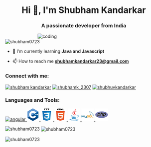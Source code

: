 <h1 align="center">Hi 👋, I'm Shubham Kandarkar</h1>
<h3 align="center">A passionate developer from India</h3>
<img align="right" alt="coding" width="400" src="https://camo.githubusercontent.com/19db51af5f90f1b152bc0b9078f5fe97053955be5074f03f17019c70345bdcdb/68747470733a2f2f6d69726f2e6d656469756d2e636f6d2f6d61782f313336302f302a37513379765349765f7430696f4a2d5a2e676966">
<p align="left"> <img src="https://komarev.com/ghpvc/?username=shubham0723&label=Profile%20views&color=0e75b6&style=flat" alt="shubham0723" /> </p>

- 🌱 I’m currently learning **Java and Javascript**

- 📫 How to reach me **shubhamkandarkar23@gmail.com**

<h3 align="left">Connect with me:</h3>
<p align="left">
<a href="https://linkedin.com/in/shubham kandarkar" target="blank"><img align="center" src="https://raw.githubusercontent.com/rahuldkjain/github-profile-readme-generator/master/src/images/icons/Social/linked-in-alt.svg" alt="shubham kandarkar" height="30" width="40" /></a>
<a href="https://www.codechef.com/users/shubhamk_2307" target="blank"><img align="center" src="https://cdn.jsdelivr.net/npm/simple-icons@3.1.0/icons/codechef.svg" alt="shubhamk_2307" height="30" width="40" /></a>
<a href="https://www.hackerrank.com/shubhuvkandarkar" target="blank"><img align="center" src="https://raw.githubusercontent.com/rahuldkjain/github-profile-readme-generator/master/src/images/icons/Social/hackerrank.svg" alt="shubhuvkandarkar" height="30" width="40" /></a>
</p>

<h3 align="left">Languages and Tools:</h3>
<p align="left"> <a href="https://angular.io" target="_blank" rel="noreferrer"> <img src="https://angular.io/assets/images/logos/angular/angular.svg" alt="angular" width="40" height="40"/> </a> <a href="https://www.w3schools.com/cpp/" target="_blank" rel="noreferrer"> <img src="https://raw.githubusercontent.com/devicons/devicon/master/icons/cplusplus/cplusplus-original.svg" alt="cplusplus" width="40" height="40"/> </a> <a href="https://www.w3schools.com/css/" target="_blank" rel="noreferrer"> <img src="https://raw.githubusercontent.com/devicons/devicon/master/icons/css3/css3-original-wordmark.svg" alt="css3" width="40" height="40"/> </a> <a href="https://www.w3.org/html/" target="_blank" rel="noreferrer"> <img src="https://raw.githubusercontent.com/devicons/devicon/master/icons/html5/html5-original-wordmark.svg" alt="html5" width="40" height="40"/> </a> <a href="https://www.java.com" target="_blank" rel="noreferrer"> <img src="https://raw.githubusercontent.com/devicons/devicon/master/icons/java/java-original.svg" alt="java" width="40" height="40"/> </a> <a href="https://www.mysql.com/" target="_blank" rel="noreferrer"> <img src="https://raw.githubusercontent.com/devicons/devicon/master/icons/mysql/mysql-original-wordmark.svg" alt="mysql" width="40" height="40"/> </a> <a href="https://www.php.net" target="_blank" rel="noreferrer"> <img src="https://raw.githubusercontent.com/devicons/devicon/master/icons/php/php-original.svg" alt="php" width="40" height="40"/> </a> </p>

<p><img align="left" src="https://github-readme-stats.vercel.app/api/top-langs?username=shubham0723&show_icons=true&locale=en&layout=compact" alt="shubham0723" /></p>

<p>&nbsp;<img align="center" src="https://github-readme-stats.vercel.app/api?username=shubham0723&show_icons=true&locale=en" alt="shubham0723" /></p>

<p><img align="center" src="https://github-readme-streak-stats.herokuapp.com/?user=shubham0723&" alt="shubham0723" /></p>
